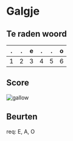 # Galgje

## Te raden woord

|.|.|e|.|.|o|
|-|-|-|-|-|-|
|1|2|3|4|5|6|

## Score
![gallow](./images/2.png)

## Beurten
req: E, A, O
